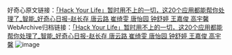 好奇心原文链接：[「Hack Your Life」暂时用不上的一切，这20个应用都能帮你处理了_智能_好奇心日报-赵长存 唐云路 崔绮雯 唐怡园 钟舒婷 王嘉俊 高宇馨](https://www.qdaily.com/articles/8444.html)
WebArchive归档链接：[「Hack Your Life」暂时用不上的一切，这20个应用都能帮你处理了_智能_好奇心日报-赵长存 唐云路 崔绮雯 唐怡园 钟舒婷 王嘉俊 高宇馨](https://web.archive.org/web/https://www.qdaily.com/articles/8444.html)
![image](http://ww3.sinaimg.cn/large/007d5XDpgy1g3vd65nmvbj30vy0i9jwp)
